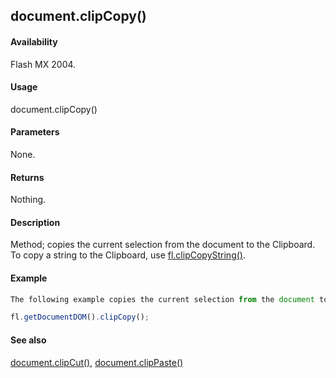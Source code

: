 ## document.clipCopy()

#### Availability

Flash MX 2004.

#### Usage

document.clipCopy()

#### Parameters

None.

#### Returns

Nothing.

#### Description

Method; copies the current selection from the document to the Clipboard. To copy a string to the Clipboard, use [fl.clipCopyString()](../flash_object_(fl)/fl6.md).

#### Example

```javascript
The following example copies the current selection from the document to the Clipboard:

fl.getDocumentDOM().clipCopy();

```
#### See also

[document.clipCut()](../Document_object/docume31.md), [document.clipPaste()](../Document_object/docume32.md)

<span id="document.clipCut()" class="anchor"></span>

